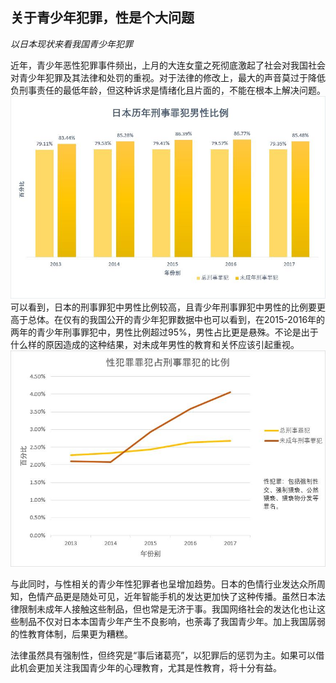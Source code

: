## 关于青少年犯罪，性是个大问题
*以日本现状来看我国青少年犯罪*

  近年，青少年恶性犯罪事件频出，上月的大连女童之死彻底激起了社会对我国社会对青少年犯罪及其法律和处罚的重视。对于法律的修改上，最大的声音莫过于降低负刑事责任的最低年龄，但这种诉求是情绪化且片面的，不能在根本上解决问题。
![男性](https://github.com/Ji9812/keshihua/blob/master/刑法.jpg)
  可以看到，日本的刑事罪犯中男性比例较高，且青少年刑事罪犯中男性的比例要更高于总体。在仅有的我国公开的青少年犯罪数据中也可以看到，在2015-2016年的两年的青少年刑事罪犯中，男性比例超过95%，男性占比更是悬殊。不论是出于什么样的原因造成的这种结果，对未成年男性的教育和关怀应该引起重视。
![性犯罪](https://github.com/Ji9812/keshihua/blob/master/性犯罪.jpg)
  
  与此同时，与性相关的青少年性犯罪者也呈增加趋势。日本的色情行业发达众所周知，色情产品更是随处可见，近年智能手机的发达更加快了这种传播。虽然日本法律限制未成年人接触这些制品，但也常是无济于事。我国网络社会的发达化也让这些制品不仅对日本本国青少年产生不良影响，也荼毒了我国青少年。加上我国孱弱的性教育体制，后果更为糟糕。
  
  法律虽然具有强制性，但终究是“事后诸葛亮”，以犯罪后的惩罚为主。如果可以借此机会更加关注我国青少年的心理教育，尤其是性教育，将十分有益。
